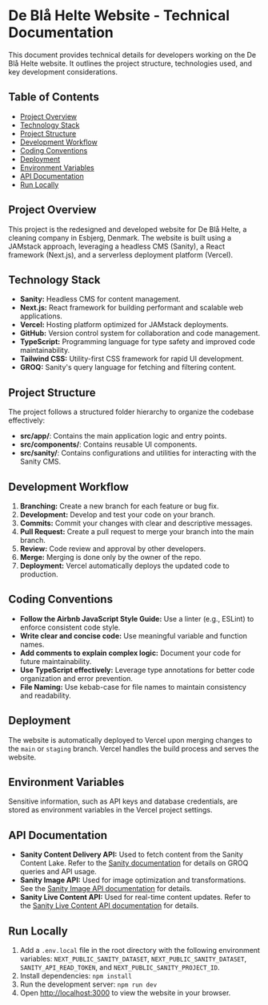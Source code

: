 # De Blå Helte Website - Technical Documentation

This document provides technical details for developers working on the De Blå Helte website. It outlines the project structure, technologies used, and key development considerations.

## Table of Contents

- [Project Overview](#project-overview)
- [Technology Stack](#technology-stack)
- [Project Structure](#project-structure)
- [Development Workflow](#development-workflow)
- [Coding Conventions](#coding-conventions)
- [Deployment](#deployment)
- [Environment Variables](#environment-variables)
- [API Documentation](#api-documentation)
- [Run Locally](#run-locally)

## Project Overview

This project is the redesigned and developed website for De Blå Helte, a cleaning company in Esbjerg, Denmark. The website is built using a JAMstack approach, leveraging a headless CMS (Sanity), a React framework (Next.js), and a serverless deployment platform (Vercel).

## Technology Stack

- **Sanity:** Headless CMS for content management.
- **Next.js:** React framework for building performant and scalable web applications.
- **Vercel:** Hosting platform optimized for JAMstack deployments.
- **GitHub:** Version control system for collaboration and code management.
- **TypeScript:** Programming language for type safety and improved code maintainability.
- **Tailwind CSS:** Utility-first CSS framework for rapid UI development.
- **GROQ:** Sanity's query language for fetching and filtering content.

## Project Structure

The project follows a structured folder hierarchy to organize the codebase effectively:

- **src/app/**: Contains the main application logic and entry points.
- **src/components/**: Contains reusable UI components.
- **src/sanity/**: Contains configurations and utilities for interacting with the Sanity CMS.

## Development Workflow

1. **Branching:** Create a new branch for each feature or bug fix.
2. **Development:** Develop and test your code on your branch.
3. **Commits:** Commit your changes with clear and descriptive messages.
4. **Pull Request:** Create a pull request to merge your branch into the main branch.
5. **Review:** Code review and approval by other developers.
6. **Merge:** Merging is done only by the owner of the repo.
7. **Deployment:** Vercel automatically deploys the updated code to production.

## Coding Conventions

- **Follow the Airbnb JavaScript Style Guide:** Use a linter (e.g., ESLint) to enforce consistent code style.
- **Write clear and concise code:** Use meaningful variable and function names.
- **Add comments to explain complex logic:** Document your code for future maintainability.
- **Use TypeScript effectively:** Leverage type annotations for better code organization and error prevention.
- **File Naming:** Use kebab-case for file names to maintain consistency and readability.

## Deployment

The website is automatically deployed to Vercel upon merging changes to the `main` or `staging` branch. Vercel handles the build process and serves the website.

## Environment Variables

Sensitive information, such as API keys and database credentials, are stored as environment variables in the Vercel project settings.

## API Documentation

- **Sanity Content Delivery API:** Used to fetch content from the Sanity Content Lake. Refer to the [Sanity documentation](https://www.sanity.io/docs/content-delivery-api) for details on GROQ queries and API usage.
- **Sanity Image API:** Used for image optimization and transformations. See the [Sanity Image API documentation](https://www.sanity.io/docs/image-api) for details.
- **Sanity Live Content API:** Used for real-time content updates. Refer to the [Sanity Live Content API documentation](https://www.sanity.io/docs/live-content-api) for details.

## Run Locally

1. Add a `.env.local` file in the root directory with the following environment variables: `NEXT_PUBLIC_SANITY_DATASET`, `NEXT_PUBLIC_SANITY_DATASET`, `SANITY_API_READ_TOKEN`, and `NEXT_PUBLIC_SANITY_PROJECT_ID`.
2. Install dependencies: `npm install`
3. Run the development server: `npm run dev`
4. Open [http://localhost:3000](http://localhost:3000) to view the website in your browser.
